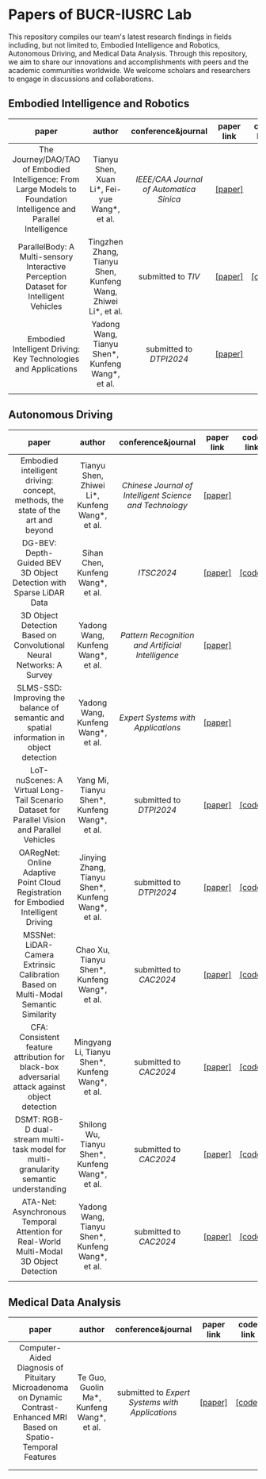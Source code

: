 # Papers of BUCR-IUSRC Lab

This repository compiles our team's latest research findings in fields including, but not limited to, Embodied Intelligence and Robotics, Autonomous Driving, and Medical Data Analysis. Through this repository, we aim to share our innovations and accomplishments with peers and the academic communities worldwide. We welcome scholars and researchers to engage in discussions and collaborations.



## Embodied Intelligence and Robotics

|                            paper                             |                            author                            |           conference&journal            |                          paper link                          |                          code link                           |
| :----------------------------------------------------------: | :----------------------------------------------------------: | :-------------------------------------: | :----------------------------------------------------------: | :----------------------------------------------------------: |
| The Journey/DAO/TAO of Embodied Intelligence: From Large Models to Foundation Intelligence and Parallel Intelligence |        Tianyu Shen, Xuan Li\*, Fei-yue Wang\*, et al.        | *IEEE/CAA Journal of Automatica Sinica* | [[paper]](https://ieeexplore.ieee.org/abstract/document/10539310) |                                                              |
| ParallelBody: A Multi-sensory Interactive Perception Dataset for Intelligent Vehicles | Tingzhen Zhang, Tianyu Shen, Kunfeng Wang, Zhiwei Li\*, et al. |           submitted to *TIV*            |                         [[paper]](#)                         | [[code]](https://github.com/BUCT-IUSRC/Dataset__ParallelBody) |
| Embodied Intelligent Driving: Key Technologies and Applications |      Yadong Wang, Tianyu Shen\*, Kunfeng Wang\*, et al.      |         submitted to *DTPI2024*         |                         [[paper]]()                          |                                                              |
|                                                              |                                                              |                                         |                                                              |                                                              |



## Autonomous Driving

|                            paper                             |                        author                        |                   conference&journal                    |                          paper link                          |                          code link                           |
| :----------------------------------------------------------: | :--------------------------------------------------: | :-----------------------------------------------------: | :----------------------------------------------------------: | :----------------------------------------------------------: |
| Embodied intelligent driving: concept, methods, the state of the art and beyond |   Tianyu Shen, Zhiwei Li\*, Kunfeng Wang\*, et al.   | *Chinese Journal of Intelligent Science and Technology* | [[paper]](https://www.infocomm-journal.com/znkx/CN/10.11959/j.issn.2096-6652.202404) |                                                              |
| DG-BEV: Depth-Guided BEV 3D Object Detection with Sparse LiDAR Data |          Sihan Chen, Kunfeng Wang\*, et al.          |                       *ITSC2024*                        |                         [[paper]](#)                         |   [[code]](https://github.com/BUCT-IUSRC/Research__DGBEV)    |
| 3D Object Detection Based on Convolutional Neural Networks: A Survey |         Yadong Wang, Kunfeng Wang\*, et al.          |    *Pattern Recognition and Artificial Intelligence*    | [[paper]](https://kns.cnki.net/kcms2/article/abstract?v=5MjHqO3BiXWLpjmdTh0LjZBvdQUJtiwz__nItxdEK6Jwa2UJznHnFMzAp4Czw9VMPhOZMpAbk5HhtFVFOYpWQy2swVuwRS7uK9e1quv9yLVEe-e6C7o2raev_52xOoiCA0I7ObVyKlFJaJl_n8eX1XrjBg1aoYOafau7cDsgDO-bshvRFaPY4ki7aAkOPff37me2UdAZOpA=&uniplatform=NZKPT&language=CHS) |                                                              |
| SLMS-SSD: Improving the balance of semantic and spatial information in object detection |         Yadong Wang, Kunfeng Wang\*, et al.          |           *Expert Systems with Applications*            | [[paper]](https://www.sciencedirect.com/science/article/abs/pii/S0957417422009782) |                                                              |
| LoT-nuScenes: A Virtual Long-Tail Scenario Dataset for Parallel Vision and Parallel Vehicles |    Yang Mi, Tianyu Shen\*, Kunfeng Wang\*, et al.    |                 submitted to *DTPI2024*                 |                         [[paper]](#)                         | [[code]](https://github.com/BUCT-IUSRC/Dataset__LoT-nuScenes) |
| OARegNet: Online Adaptive Point Cloud Registration for Embodied Intelligent Driving | Jinying Zhang, Tianyu Shen\*, Kunfeng Wang\*, et al. |                 submitted to *DTPI2024*                 |                         [[paper]](#)                         |  [[code]](https://github.com/BUCT-IUSRC/Research__OARegNet)  |
| MSSNet: LiDAR-Camera Extrinsic Calibration Based on Multi-Modal Semantic Similarity |    Chao Xu, Tianyu Shen\*, Kunfeng Wang\*, et al.    |                 submitted to *CAC2024*                  |                         [[paper]](#)                         |   [[code]](https://github.com/BUCT-IUSRC/Research__MSSNet)   |
| CFA: Consistent feature attribution for black-box adversarial attack against object detection |  Mingyang Li, Tianyu Shen\*, Kunfeng Wang\*, et al.  |                 submitted to *CAC2024*                  |                         [[paper]](#)                         |    [[code]](https://github.com/BUCT-IUSRC/Research__CFA)     |
| DSMT: RGB-D dual-stream multi-task model for multi-granularity semantic understanding |  Shilong Wu, Tianyu Shen\*, Kunfeng Wang\*, et al.   |                 submitted to *CAC2024*                  |                         [[paper]](#)                         |    [[code]](https://github.com/BUCT-IUSRC/Research__DSMT)    |
| ATA-Net: Asynchronous Temporal Attention for Real-World Multi-Modal 3D Object Detection |  Yadong Wang, Tianyu Shen\*, Kunfeng Wang\*, et al.  |                 submitted to *CAC2024*                  |                         [[paper]](#)                         |  [[code]](https://github.com/BUCT-IUSRC/Research__ATA-Net)   |
|                                                              |                                                      |                                                         |                                                              |                                                              |



## Medical Data Analysis

|                            paper                             |                   author                    |               conference&journal                |  paper link  |                        code link                         |
| :----------------------------------------------------------: | :-----------------------------------------: | :---------------------------------------------: | :----------: | :------------------------------------------------------: |
| Computer-Aided Diagnosis of Pituitary Microadenoma on Dynamic Contrast-Enhanced MRI Based on Spatio-Temporal Features | Te Guo, Guolin Ma\*, Kunfeng Wang\*, et al. | submitted to *Expert Systems with Applications* | [[paper]](#) | [[code]](https://github.com/BUCT-IUSRC/Research__PM-CAD) |
|                                                              |                                             |                                                 |              |                                                          |
|                                                              |                                             |                                                 |              |                                                          |

